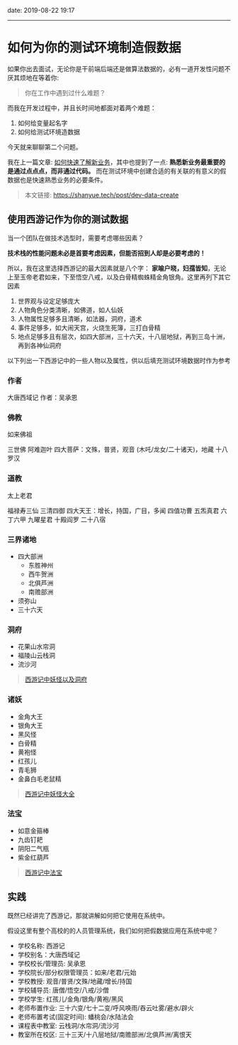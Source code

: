 date: 2019-08-22 19:17

---

# 如何为你的测试环境制造假数据

如果你出去面试，无论你是干前端后端还是做算法数据的，必有一道开发性问题不厌其烦地在等着你:

> 你在工作中遇到过什么难题？

而我在开发过程中，并且长时间地都面对着两个难题：

1. 如何给变量起名字
1. 如何给测试环境造数据

今天就来聊聊第二个问题。

我在上一篇文章: [如何快速了解新业务](https://shanyue.tech/post/business-get-started.html)，其中也提到了一点: **熟悉新业务最重要的是通过点点点，而非通过代码。** 而在测试环境中创建合适的有关联的有意义的假数据也是快速熟悉业务的必要条件。

<!--more-->

> 本文链接: https://shanyue.tech/post/dev-data-create

## 使用西游记作为你的测试数据

当一个团队在做技术选型时，需要考虑哪些因素？

**技术栈的性能问题未必是首要考虑因素，但能否招到人却是必要考虑的！**

所以，我在这里选择西游记的最大因素就是八个字： **家喻户晓，妇孺皆知**，无论上至玉帝老君如来，下至悟空八戒，以及白骨精蜘蛛精金角银角。这里再列下其它因素

1. 世界观与设定足够庞大
1. 人物角色分类清晰，如佛道，如人仙妖
1. 人物属性足够多且清晰，如法器，洞府，道术
1. 事件足够多，如大闹天宫，火烧生死簿，三打白骨精
1. 地点足够多且有层次，如四大部洲，三十六天，十八层地狱，再到三岛十洲，再到各神仙洞府

以下列出一下西游记中的一些人物以及属性，供以后填充测试环境数据时作为参考

### 作者

大唐西域记
作者：吴承恩

### 佛教

如来佛祖

三世佛
阿难迦叶
四大菩萨：文殊，普贤，观音 (木吒/龙女/二十诸天)，地藏
十八罗汉

### 道教

太上老君

福禄寿三仙
三清四御
四大天王：增长，持国，广目，多闻
四值功曹
五炁真君
六丁六甲
九曜星君
十殿阎罗
二十八宿

### 三界诸地

+ 四大部洲
    + 东胜神州
    + 西牛贺洲
    + 北俱芦洲
    + 南赡部洲
+ 须弥山
+ 三十六天

### 洞府

+ 花果山水帘洞
+ 福陵山云栈洞
+ 流沙河

> [西游记中妖怪以及洞府](https://zhidao.baidu.com/question/537189944.html)

### 诸妖

+ 金角大王
+ 银角大王
+ 黑风怪
+ 白骨精
+ 黄袍怪
+ 红孩儿
+ 青毛狮
+ 金鼻白毛老鼠精

> [西游记中妖怪大全](https://wenku.baidu.com/view/13cf403786c24028915f804d2b160b4e767f8109.html)

### 法宝

+ 如意金箍棒
+ 九齿钉耙
+ 阴阳二气瓶
+ 紫金红葫芦

> [西游记中法宝](https://zhidao.baidu.com/question/193328508.html)

## 实践

既然已经讲完了西游记，那就讲解如何把它使用在系统中。

假设这里有整个高校的的人员管理系统，我们如何把假数据应用在系统中呢？

+ 学校名称: 西游记
+ 学校别名：大唐西域记
+ 学校校长/管理员: 吴承恩
+ 学校院长/部分权限管理员：如来/老君/元始
+ 学校教授: 观音/普贤/文殊/地藏/增长/持国
+ 学校辅导员: 唐僧/悟空/八戒/沙僧
+ 学校学生: 红孩儿/金角/银角/黄袍/黑风
+ 老师布置作业: 三十六变/七十二变/呼风唤雨/吞云吐雾/避水/辟火
+ 老师布置考试(固定时间): 蟠桃会/水陆法会
+ 课程表中教室: 云栈洞/水帘洞/流沙河
+ 教室所在校区: 三十三天/十八层地狱/南赡部洲/北俱芦洲/离恨天
